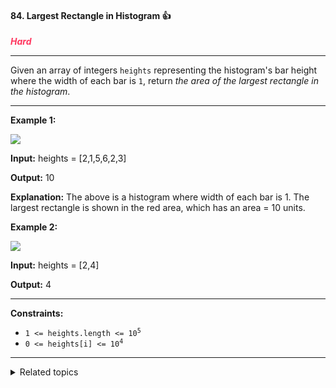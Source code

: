 #### 84. Largest Rectangle in Histogram 👍

<span style="color:#FF375F">***Hard***</span>
___

Given an array of integers `heights` representing the histogram's bar height where the width of each bar is `1`, return _the area of the largest rectangle in the histogram_.
___

**Example 1:**

![](https://assets.leetcode.com/uploads/2021/01/04/histogram.jpg)

**Input:** heights = [2,1,5,6,2,3]

**Output:** 10

**Explanation:** The above is a histogram where width of each bar is 1. The largest rectangle is shown in the red area, which has an area = 10 units. 

**Example 2:**

![](https://assets.leetcode.com/uploads/2021/01/04/histogram-1.jpg)

**Input:** heights = [2,4]

**Output:** 4 
___

**Constraints:**

*   <code>1 <= heights.length <= 10<sup>5</sup></code>
*   <code>0 <= heights[i] <= 10<sup>4</sup></code>
___

<details><summary>Related topics</summary>

[#Array](https://leetcode.com/tag/array/)
[#Stack](https://leetcode.com/tag/stack/)
[#Monotonic Stack](https://leetcode.com/tag/monotonic-stack/)

</details>
